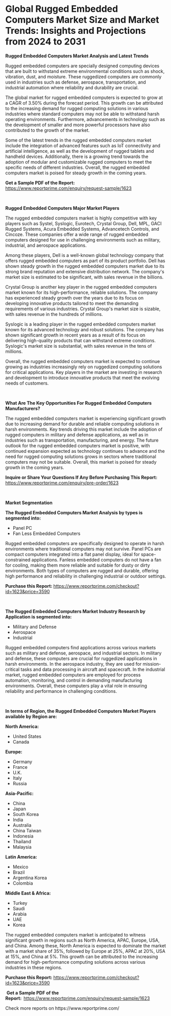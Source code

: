 <p><h1>Global Rugged Embedded Computers Market Size and Market Trends: Insights and Projections from 2024 to 2031</h1></p><p><strong>Rugged Embedded Computers Market Analysis and Latest Trends</strong></p>
<p><p>Rugged embedded computers are specially designed computing devices that are built to withstand extreme environmental conditions such as shock, vibration, dust, and moisture. These ruggedized computers are commonly used in industries such as defense, aerospace, transportation, and industrial automation where reliability and durability are crucial.</p><p>The global market for rugged embedded computers is expected to grow at a CAGR of 3.50% during the forecast period. This growth can be attributed to the increasing demand for rugged computing solutions in various industries where standard computers may not be able to withstand harsh operating environments. Furthermore, advancements in technology such as the development of smaller and more powerful processors have also contributed to the growth of the market.</p><p>Some of the latest trends in the rugged embedded computers market include the integration of advanced features such as IoT connectivity and artificial intelligence, as well as the development of rugged tablets and handheld devices. Additionally, there is a growing trend towards the adoption of modular and customizable rugged computers to meet the specific needs of different industries. Overall, the rugged embedded computers market is poised for steady growth in the coming years.</p></p>
<p><strong>Get a Sample PDF of the Report:&nbsp;</strong> <a href="https://www.reportprime.com/enquiry/request-sample/1623">https://www.reportprime.com/enquiry/request-sample/1623</a></p>
<p>&nbsp;</p>
<p><strong>Rugged Embedded Computers Major Market Players</strong></p>
<p><p>The rugged embedded computers market is highly competitive with key players such as Systel, Syslogic, Eurotech, Crystal Group, Dell, MPL, GACI Rugged Systems, Acura Embedded Systems, Advancetech Controls, and Cincoze. These companies offer a wide range of rugged embedded computers designed for use in challenging environments such as military, industrial, and aerospace applications.</p><p>Among these players, Dell is a well-known global technology company that offers rugged embedded computers as part of its product portfolio. Dell has shown steady growth in the rugged embedded computers market due to its strong brand reputation and extensive distribution network. The company's market size is estimated to be significant, with sales revenue in the billions.</p><p>Crystal Group is another key player in the rugged embedded computers market known for its high-performance, reliable solutions. The company has experienced steady growth over the years due to its focus on developing innovative products tailored to meet the demanding requirements of various industries. Crystal Group's market size is sizable, with sales revenue in the hundreds of millions.</p><p>Syslogic is a leading player in the rugged embedded computers market known for its advanced technology and robust solutions. The company has shown significant growth in recent years as a result of its focus on delivering high-quality products that can withstand extreme conditions. Syslogic's market size is substantial, with sales revenue in the tens of millions.</p><p>Overall, the rugged embedded computers market is expected to continue growing as industries increasingly rely on ruggedized computing solutions for critical applications. Key players in the market are investing in research and development to introduce innovative products that meet the evolving needs of customers.</p></p>
<p>&nbsp;</p>
<p><strong>What Are The Key Opportunities For Rugged Embedded Computers Manufacturers?</strong></p>
<p><p>The rugged embedded computers market is experiencing significant growth due to increasing demand for durable and reliable computing solutions in harsh environments. Key trends driving this market include the adoption of rugged computers in military and defense applications, as well as in industries such as transportation, manufacturing, and energy. The future outlook for the rugged embedded computers market is positive, with continued expansion expected as technology continues to advance and the need for rugged computing solutions grows in sectors where traditional computers may not be suitable. Overall, this market is poised for steady growth in the coming years.</p></p>
<p><strong>Inquire or Share Your Questions If Any Before Purchasing This Report:</strong> <a href="https://www.reportprime.com/enquiry/pre-order/1623">https://www.reportprime.com/enquiry/pre-order/1623</a></p>
<p>&nbsp;</p>
<p><strong>Market Segmentation</strong></p>
<p><strong>The Rugged Embedded Computers Market Analysis by types is segmented into:</strong></p>
<p><ul><li>Panel PC</li><li>Fan Less Embedded Computers</li></ul></p>
<p><p>Rugged embedded computers are specifically designed to operate in harsh environments where traditional computers may not survive. Panel PCs are compact computers integrated into a flat panel display, ideal for space-constrained applications. Fanless embedded computers do not have a fan for cooling, making them more reliable and suitable for dusty or dirty environments. Both types of computers are rugged and durable, offering high performance and reliability in challenging industrial or outdoor settings.</p></p>
<p><strong>Purchase this Report:&nbsp;</strong><a href="https://www.reportprime.com/checkout?id=1623&price=3590">https://www.reportprime.com/checkout?id=1623&price=3590</a></p>
<p>&nbsp;</p>
<p><strong>The Rugged Embedded Computers Market Industry Research by Application is segmented into:</strong></p>
<p><ul><li>Military and Defense</li><li>Aerospace</li><li>Industrial</li></ul></p>
<p><p>Rugged embedded computers find applications across various markets such as military and defense, aerospace, and industrial sectors. In military and defense, these computers are crucial for ruggedized applications in harsh environments. In the aerospace industry, they are used for mission-critical tasks and data processing in aircraft and spacecraft. In the industrial market, rugged embedded computers are employed for process automation, monitoring, and control in demanding manufacturing environments. Overall, these computers play a vital role in ensuring reliability and performance in challenging conditions.</p></p>
<p>&nbsp;</p>
<p><strong>In terms of Region, the Rugged Embedded Computers Market Players available by Region are:</strong></p>
<p>
    <p> <strong> North America: </strong>
        <ul>
            <li>United States</li>
            <li>Canada</li>
        </ul>
        </p> 
    <p> <strong> Europe: </strong>
        <ul>
            <li>Germany</li>
            <li>France</li>
            <li>U.K.</li>
            <li>Italy</li>
            <li>Russia</li>
        </ul>
        </p> 
    <p> <strong> Asia-Pacific: </strong>
        <ul>
            <li>China</li>
            <li>Japan</li>
            <li>South Korea</li>
            <li>India</li>
            <li>Australia</li>
            <li>China Taiwan</li>
            <li>Indonesia</li>
            <li>Thailand</li>
            <li>Malaysia</li>
        </ul>
        </p> 
    <p> <strong> Latin America: </strong>
        <ul>
            <li>Mexico</li>
            <li>Brazil</li>
            <li>Argentina Korea</li>
            <li>Colombia</li>
        </ul>
        </p> 
    <p> <strong> Middle East & Africa: </strong>
        <ul>
            <li>Turkey</li>
            <li>Saudi</li>
            <li>Arabia</li>
            <li>UAE</li>
            <li>Korea</li>
        </ul>
    </p>
    </p>
<p><p>The rugged embedded computers market is anticipated to witness significant growth in regions such as North America, APAC, Europe, USA, and China. Among these, North America is expected to dominate the market with a market share of 35%, followed by Europe at 25%, APAC at 20%, USA at 15%, and China at 5%. This growth can be attributed to the increasing demand for high-performance computing solutions across various industries in these regions.</p></p>
<p><strong>Purchase this Report: </strong><a href="https://www.reportprime.com/checkout?id=1623&price=3590">https://www.reportprime.com/checkout?id=1623&price=3590</a></p>
<p>&nbsp;<strong>Get a Sample PDF of the Report:&nbsp;&nbsp;</strong><a href="https://www.reportprime.com/enquiry/request-sample/1623">https://www.reportprime.com/enquiry/request-sample/1623</a></p>
<p><strong></strong></p>
<p>Check more reports on https://www.reportprime.com/</p>